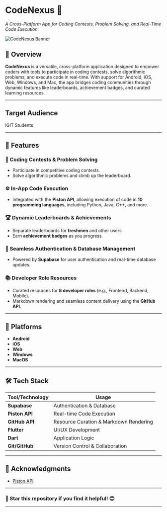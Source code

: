 
# CodeNexus 🚀  
_A Cross-Platform App for Coding Contests, Problem Solving, and Real-Time Code Execution_

![CodeNexus Banner](https://drive.google.com/uc?id=1-Q8JOpqd00BJHQjSxVWHEWeqrOezwvYL)


## 📖 Overview  
**CodeNexus** is a versatile, cross-platform application designed to empower coders with tools to participate in coding contests, solve algorithmic problems, and execute code in real-time. With support for Android, iOS, Web, Windows, and Mac, the app bridges coding communities through dynamic features like leaderboards, achievement badges, and curated learning resources.

---

## Target Audience
IGIT Students

---


## 🌟 Features  
### 🚀 **Coding Contests & Problem Solving**  
- Participate in competitive coding contests.  
- Solve algorithmic problems and climb up the leaderboard.  

### ⚙️ **In-App Code Execution**  
- Integrated with the **Piston API**, allowing execution of code in **10 programming languages**, including Python, Java, C++, and more.

### 🏆 **Dynamic Leaderboards & Achievements**  
- Separate leaderboards for **freshmen** and other users.  
- Earn **achievement badges** as you progress.  

### 🔑 **Seamless Authentication & Database Management**  
- Powered by **Supabase** for user authentication and real-time database updates.  

### 📚 **Developer Role Resources**  
- Curated resources for **8 developer roles** (e.g., Frontend, Backend, Mobile).  
- Markdown rendering and seamless content delivery using the **GitHub API**.  

---

## 📱 Platforms  
- **Android**  
- **iOS**  
- **Web**  
- **Windows**  
- **MacOS**

---

## 🛠️ Tech Stack  
| Tool/Technology  | Usage                             |  
|------------------|-----------------------------------|  
| **Supabase**     | Authentication & Database        |  
| **Piston API**   | Real-time Code Execution         |  
| **GitHub API**   | Resource Curation & Markdown Rendering |  
| **Flutter**      | UI/UX Development                |  
| **Dart**         | Application Logic                |  
| **Git/GitHub**   | Version Control & Collaboration  |  


---

## 🙌 Acknowledgments  
- [Piston API](https://github.com/engineer-man/piston)  

---

### 🌟 Star this repository if you find it helpful! 😊  

---  
